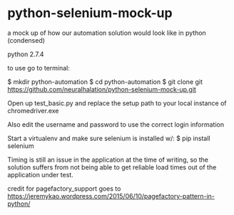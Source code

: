# python-selenium-mock-up
a mock up of how our automation solution would look like in python (condensed)

python 2.7.4

to use go to terminal: 

$ mkdir python-automation
$ cd python-automation
$ git clone git https://github.com/neuralhalation/python-selenium-mock-up.git

Open up test_basic.py and replace the setup path to your local instance of chromedriver.exe

Also edit the username and password to use the correct login information

Start a virtualenv and make sure selenium is installed w/: $ pip install selenium 

Timing is still an issue in the application at the time of writing, so the solution suffers from not being able to get reliable load
times out of the application under test. 

credit for pagefactory_support goes to https://jeremykao.wordpress.com/2015/06/10/pagefactory-pattern-in-python/
